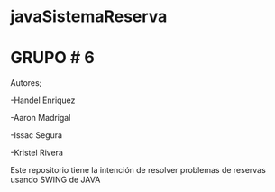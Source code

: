 # javaSistemaReserva

# GRUPO # 6

Autores;

-Handel Enriquez

-Aaron Madrigal

-Issac Segura

-Kristel Rivera


Este repositorio tiene la intención de resolver problemas de reservas usando SWING de JAVA

